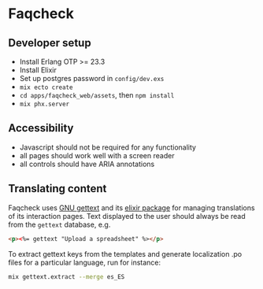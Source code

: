 # Faqcheck

## Developer setup

- Install Erlang OTP >= 23.3
- Install Elixir
- Set up postgres password in `config/dev.exs`
- `mix ecto create`
- `cd apps/faqcheck_web/assets`, then `npm install`
- `mix phx.server`


## Accessibility

- Javascript should not be required for any functionality
- all pages should work well with a screen reader
- all controls should have ARIA annotations

## Translating content

Faqcheck uses [GNU gettext](https://www.gnu.org/software/gettext/) and
its [elixir package](https://hexdocs.pm/gettext) for managing
translations of its interaction pages. Text displayed to the user
should always be read from the `gettext` database, e.g.

```html
<p><%= gettext "Upload a spreadsheet" %></p>
```

To extract gettext keys from the templates and generate localization
.po files for a particular language, run for instance:

```bash
mix gettext.extract --merge es_ES
```
